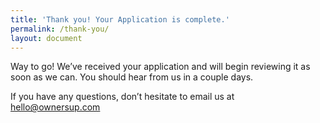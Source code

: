 ```yaml
---
title: 'Thank you! Your Application is complete.'
permalink: /thank-you/
layout: document
---
```


Way to go! We’ve received your application and will begin reviewing it as soon as we can. You should hear from us in a couple days.

If you have any questions, don’t hesitate to email us at [hello@ownersup.com](mailto:hello@ownersup.com)